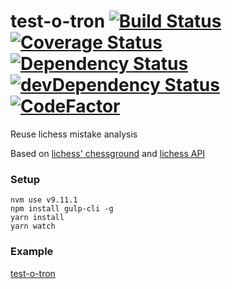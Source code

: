 # test-o-tron [![Build Status](https://travis-ci.org/tailuge/test-o-tron.svg?branch=master)](https://travis-ci.org/tailuge/test-o-tron/) [![Coverage Status](https://coveralls.io/repos/github/tailuge/test-o-tron/badge.svg?branch=master)](https://coveralls.io/github/tailuge/test-o-tron?branch=master) [![Dependency Status](https://david-dm.org/tailuge/test-o-tron.svg)](https://david-dm.org/tailuge/test-o-tron) [![devDependency Status](https://david-dm.org/tailuge/test-o-tron/dev-status.svg)](https://david-dm.org/tailuge/test-o-tron#info=devDependencies) [![CodeFactor](https://www.codefactor.io/repository/github/tailuge/test-o-tron/badge)](https://www.codefactor.io/repository/github/tailuge/test-o-tron)

Reuse lichess mistake analysis

Based on [lichess' chessground](https://github.com/ornicar/chessground-examples) and [lichess API](https://lichess.org/api)


### Setup

```
nvm use v9.11.1
npm install gulp-cli -g
yarn install
yarn watch 
```

### Example

[test-o-tron](https://tailuge.github.io/test-o-tron/index.html)




